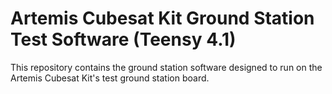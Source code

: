 # Artemis Cubesat Kit Ground Station Test Software (Teensy 4.1)
This repository contains the ground station software designed to run on the Artemis Cubesat Kit's test ground station board. 


